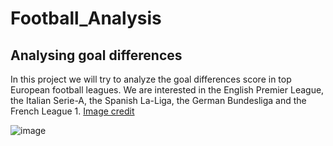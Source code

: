 # Football_Analysis 

## Analysing goal differences

In this project we will try to analyze the goal differences score in top European football leagues. We are interested in the English Premier League, the Italian Serie-A, the Spanish La-Liga, the German Bundesliga and the French League 1. [Image credit](https://emeraldpress.org/3614/uncategorized/the-top-five-soccer-leagues/)


![image](https://github.com/user-attachments/assets/4edad401-af01-4752-a81b-19aa0e24f5cb)
